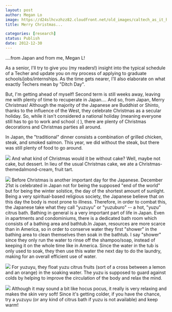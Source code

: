 ```yaml
---
layout: post
author: Megan Lo
image: https://d24slhcvzhzz82.cloudfront.net/old_images/caltech_as_it_happens/6a0105349b8251970b017d3f2ad377970c.jpg
title: Merry Christmas...

categories: [research]
status: Publish
date: 2012-12-30
---
```



....from Japan and from me, Megan L!

As a senior, I'll try to give you (my readers!) insight into the typical schedule of a Techer and update you on my process of applying to graduate schools/jobs/internships. As the time gets nearer, I'll also elaborate on what exactly Techers mean by "Ditch Day".

But, I'm getting ahead of myself! Second term is still weeks away, leaving me with plenty of time to recuperate in Japan.... And so, from Japan, Merry Christmas! Although the majority of the Japanese are Buddhist or Shinto, thanks to the influence of the West, they celebrate Christmas as a secular holiday. So, while it isn't considered a national holiday (meaning everyone still has to go to work and school :( ), there are plenty of Christmas decorations and Christmas parties all around.

In Japan, the "traditional" dinner consists a combination of grilled chicken, steak, and smoked salmon. This year, we did without the steak, but there was still plenty of food to go around.


![](https://d24slhcvzhzz82.cloudfront.net/old_images/caltech_as_it_happens/6a0105349b8251970b017d3f2acac5970c.jpg)
And what kind of Christmas would it be without cake? Well, maybe not cake, but dessert. In lieu of the usual Christmas cake, we ate a Christmas-themedalmond-cream, fruit tart.


![](https://d24slhcvzhzz82.cloudfront.net/old_images/caltech_as_it_happens/6a0105349b8251970b017ee69f6794970d.jpg)
Before Christmas is another important day for the Japanese. December 21st is celebrated in Japan not for being the supposed "end of the world" but for being the winter solstice, the day of the shortest amount of sunlight. Being a very spiritual-based religious society, the Japanese believe that on this day the body is most prone to illness. Therefore, in order to combat this, the Japanese take what they call "yuzuyu" or "yuzuburo" -- a hot, "yuzu" citrus bath. Bathing in general is a very important part of life in Japan. Even in apartments and condominiums, there is a dedicated bath room which consists of a bathing area and bathtub.In Japan, resources are more scarce than in America, so in order to conserve water they first "shower" in the bathing area to clean themselves then soak in the bathtub. I say "shower" since they only run the water to rinse off the shampoo/soap, instead of keeping it on the whole time like in America. Since the water in the tub is only used to soak, they then use this water the next day to do the laundry, making for an overall efficient use of water.


![](https://d24slhcvzhzz82.cloudfront.net/old_images/caltech_as_it_happens/6a0105349b8251970b017c34f93a22970b.jpg)
For yuzuyu, they float yuzu citrus fruits (sort of a cross between a lemon and an orange) in the soaking water. The yuzu is supposed to guard against colds by helping to improve the circulation of the body and relax the mind.


![](https://d24slhcvzhzz82.cloudfront.net/old_images/caltech_as_it_happens/6a0105349b8251970b017d3f2818dd970c.jpg)
Although it may sound a bit like hocus pocus, it really is very relaxing and makes the skin very soft! Since it's getting colder, if you have the chance, try a yuzuyu (or any kind of citrus bath if yuzu is not available) and keep warm!

